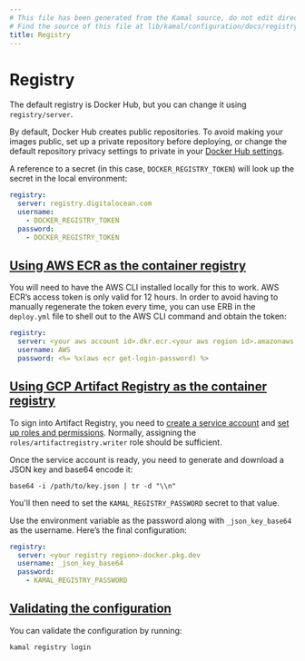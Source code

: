 ```yaml
---
# This file has been generated from the Kamal source, do not edit directly.
# Find the source of this file at lib/kamal/configuration/docs/registry.yml in the Kamal repository.
title: Registry
---
```


# Registry

The default registry is Docker Hub, but you can change it using `registry/server`.

By default, Docker Hub creates public repositories. To avoid making your images public,
set up a private repository before deploying, or change the default repository privacy
settings to private in your [Docker Hub settings](https://hub.docker.com/repository-settings/default-privacy).

A reference to a secret (in this case, `DOCKER_REGISTRY_TOKEN`) will look up the secret
in the local environment:

```yaml
registry:
  server: registry.digitalocean.com
  username:
    - DOCKER_REGISTRY_TOKEN
  password:
    - DOCKER_REGISTRY_TOKEN
```

## [Using AWS ECR as the container registry](#using-aws-ecr-as-the-container-registry)

You will need to have the AWS CLI installed locally for this to work.
AWS ECR’s access token is only valid for 12 hours. In order to avoid having to manually regenerate the token every time, you can use ERB in the `deploy.yml` file to shell out to the AWS CLI command and obtain the token:

```yaml
registry:
  server: <your aws account id>.dkr.ecr.<your aws region id>.amazonaws.com
  username: AWS
  password: <%= %x(aws ecr get-login-password) %>
```

## [Using GCP Artifact Registry as the container registry](#using-gcp-artifact-registry-as-the-container-registry)

To sign into Artifact Registry, you need to
[create a service account](https://cloud.google.com/iam/docs/service-accounts-create#creating)
and [set up roles and permissions](https://cloud.google.com/artifact-registry/docs/access-control#permissions).
Normally, assigning the `roles/artifactregistry.writer` role should be sufficient.

Once the service account is ready, you need to generate and download a JSON key and base64 encode it:

```shell
base64 -i /path/to/key.json | tr -d "\\n"
```

You'll then need to set the `KAMAL_REGISTRY_PASSWORD` secret to that value.

Use the environment variable as the password along with `_json_key_base64` as the username.
Here’s the final configuration:

```yaml
registry:
  server: <your registry region>-docker.pkg.dev
  username: _json_key_base64
  password:
    - KAMAL_REGISTRY_PASSWORD
```

## [Validating the configuration](#validating-the-configuration)

You can validate the configuration by running:

```shell
kamal registry login
```
